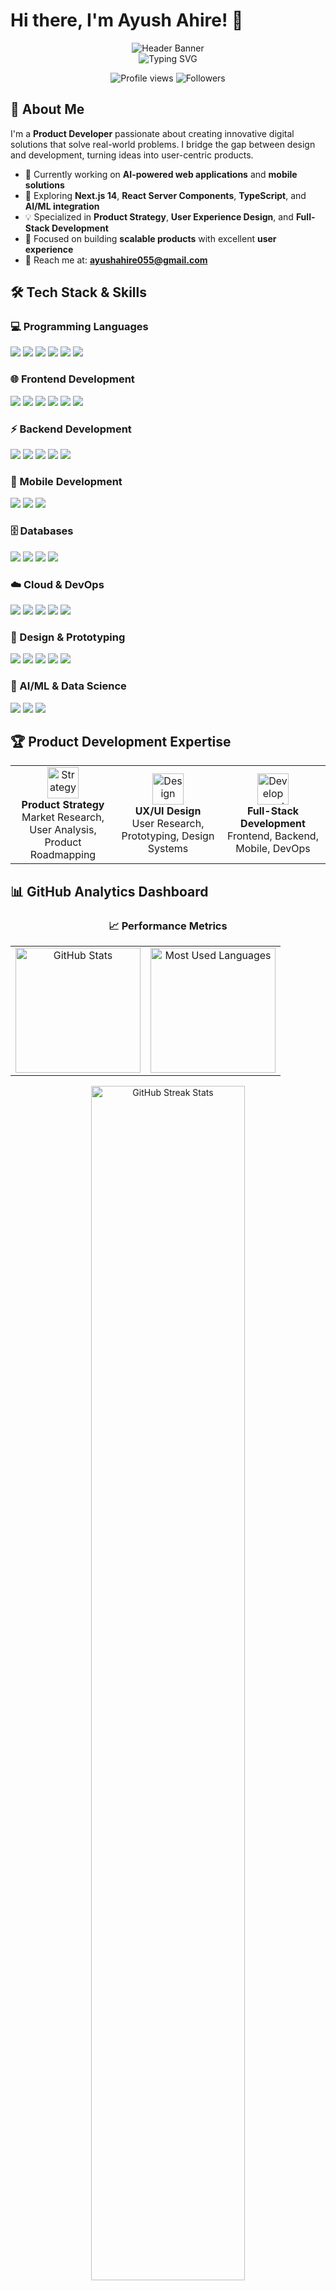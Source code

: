 # Hi there, I'm Ayush Ahire! 👋

<div align="center">
  <img src="https://capsule-render.vercel.app/api?type=waving&color=gradient&customColorList=0,2,2,5,30&height=200&section=header&text=Product%20Developer&fontSize=50&fontColor=ffffff&animation=fadeIn&fontAlignY=30&desc=Crafting%20Digital%20Experiences%20with%20Code%20%26%20Design&descSize=20&descAlignY=55" alt="Header Banner" />
</div>

<div align="center">
  <img src="https://readme-typing-svg.herokuapp.com?font=Fira+Code&size=30&pause=1000&color=FFFFFF&background=00000000&center=true&vCenter=true&width=600&lines=Product+Developer+%F0%9F%9A%80;Full-Stack+Engineer+%F0%9F%92%BB;AI+%26+ML+Enthusiast+%F0%9F%A4%96;UI%2FUX+Designer+%F0%9F%8E%A8" alt="Typing SVG" />
</div>

<p align="center">
  <img src="https://komarev.com/ghpvc/?username=ayushahire565&label=Profile%20views&color=000000&style=for-the-badge" alt="Profile views" />
  <img src="https://img.shields.io/github/followers/ayushahire565?label=Followers&style=for-the-badge&color=000000" alt="Followers" />
</p>

## 🚀 About Me

I'm a **Product Developer** passionate about creating innovative digital solutions that solve real-world problems. I bridge the gap between design and development, turning ideas into user-centric products.

- 🔭 Currently working on **AI-powered web applications** and **mobile solutions**
- 🌱 Exploring **Next.js 14**, **React Server Components**, **TypeScript**, and **AI/ML integration**
- 💡 Specialized in **Product Strategy**, **User Experience Design**, and **Full-Stack Development**
- 🎯 Focused on building **scalable products** with excellent **user experience**
- 📧 Reach me at: **ayushahire055@gmail.com**

## 🛠️ Tech Stack & Skills

### 💻 Programming Languages
<p>
  <img src="https://img.shields.io/badge/JavaScript-000000?style=for-the-badge&logo=javascript&logoColor=white" />
  <img src="https://img.shields.io/badge/TypeScript-000000?style=for-the-badge&logo=typescript&logoColor=white" />
  <img src="https://img.shields.io/badge/Python-000000?style=for-the-badge&logo=python&logoColor=white" />
  <img src="https://img.shields.io/badge/Java-000000?style=for-the-badge&logo=java&logoColor=white" />
  <img src="https://img.shields.io/badge/C++-000000?style=for-the-badge&logo=cplusplus&logoColor=white" />
  <img src="https://img.shields.io/badge/PHP-000000?style=for-the-badge&logo=php&logoColor=white" />
</p>

### 🌐 Frontend Development
<p>
  <img src="https://img.shields.io/badge/React-000000?style=for-the-badge&logo=react&logoColor=white" />
  <img src="https://img.shields.io/badge/Next.js-000000?style=for-the-badge&logo=nextdotjs&logoColor=white" />
  <img src="https://img.shields.io/badge/Vue.js-000000?style=for-the-badge&logo=vuedotjs&logoColor=white" />
  <img src="https://img.shields.io/badge/Angular-000000?style=for-the-badge&logo=angular&logoColor=white" />
  <img src="https://img.shields.io/badge/TailwindCSS-000000?style=for-the-badge&logo=tailwind-css&logoColor=white" />
  <img src="https://img.shields.io/badge/Bootstrap-000000?style=for-the-badge&logo=bootstrap&logoColor=white" />
</p>

### ⚡ Backend Development
<p>
  <img src="https://img.shields.io/badge/Node.js-000000?style=for-the-badge&logo=nodedotjs&logoColor=white" />
  <img src="https://img.shields.io/badge/Express.js-000000?style=for-the-badge&logo=express&logoColor=white" />
  <img src="https://img.shields.io/badge/Django-000000?style=for-the-badge&logo=django&logoColor=white" />
  <img src="https://img.shields.io/badge/Flask-000000?style=for-the-badge&logo=flask&logoColor=white" />
  <img src="https://img.shields.io/badge/Laravel-000000?style=for-the-badge&logo=laravel&logoColor=white" />
</p>

### 📱 Mobile Development
<p>
  <img src="https://img.shields.io/badge/React_Native-000000?style=for-the-badge&logo=react&logoColor=white" />
  <img src="https://img.shields.io/badge/Flutter-000000?style=for-the-badge&logo=flutter&logoColor=white" />
  <img src="https://img.shields.io/badge/Android-000000?style=for-the-badge&logo=android&logoColor=white" />
</p>

### 🗄️ Databases
<p>
  <img src="https://img.shields.io/badge/MongoDB-000000?style=for-the-badge&logo=mongodb&logoColor=white" />
  <img src="https://img.shields.io/badge/PostgreSQL-000000?style=for-the-badge&logo=postgresql&logoColor=white" />
  <img src="https://img.shields.io/badge/MySQL-000000?style=for-the-badge&logo=mysql&logoColor=white" />
  <img src="https://img.shields.io/badge/Firebase-000000?style=for-the-badge&logo=firebase&logoColor=white" />
</p>

### ☁️ Cloud & DevOps
<p>
  <img src="https://img.shields.io/badge/AWS-000000?style=for-the-badge&logo=amazon-aws&logoColor=white" />
  <img src="https://img.shields.io/badge/Azure-000000?style=for-the-badge&logo=microsoft-azure&logoColor=white" />
  <img src="https://img.shields.io/badge/Google_Cloud-000000?style=for-the-badge&logo=google-cloud&logoColor=white" />
  <img src="https://img.shields.io/badge/Docker-000000?style=for-the-badge&logo=docker&logoColor=white" />
  <img src="https://img.shields.io/badge/Git-000000?style=for-the-badge&logo=git&logoColor=white" />
</p>

### 🎨 Design & Prototyping
<p>
  <img src="https://img.shields.io/badge/Figma-000000?style=for-the-badge&logo=figma&logoColor=white" />
  <img src="https://img.shields.io/badge/Adobe_Photoshop-000000?style=for-the-badge&logo=adobe-photoshop&logoColor=white" />
  <img src="https://img.shields.io/badge/Adobe_Illustrator-000000?style=for-the-badge&logo=adobe-illustrator&logoColor=white" />
  <img src="https://img.shields.io/badge/Framer-000000?style=for-the-badge&logo=framer&logoColor=white" />
  <img src="https://img.shields.io/badge/Sketch-000000?style=for-the-badge&logo=sketch&logoColor=white" />
</p>

### 🤖 AI/ML & Data Science
<p>
  <img src="https://img.shields.io/badge/TensorFlow-000000?style=for-the-badge&logo=tensorflow&logoColor=white" />
  <img src="https://img.shields.io/badge/Pandas-000000?style=for-the-badge&logo=pandas&logoColor=white" />
  <img src="https://img.shields.io/badge/OpenAI-000000?style=for-the-badge&logo=openai&logoColor=white" />
</p>

## 🏆 Product Development Expertise

<table>
  <tr>
    <td align="center" width="33%">
      <img src="https://cdn-icons-png.flaticon.com/128/2103/2103633.png" width="50px" height="50px" alt="Strategy">
      <br><b>Product Strategy</b>
      <br>Market Research, User Analysis, Product Roadmapping
    </td>
    <td align="center" width="33%">
      <img src="https://cdn-icons-png.flaticon.com/128/3209/3209073.png" width="50px" height="50px" alt="Design">
      <br><b>UX/UI Design</b>
      <br>User Research, Prototyping, Design Systems
    </td>
    <td align="center" width="33%">
      <img src="https://cdn-icons-png.flaticon.com/128/1005/1005141.png" width="50px" height="50px" alt="Development">
      <br><b>Full-Stack Development</b>
      <br>Frontend, Backend, Mobile, DevOps
    </td>
  </tr>
</table>

## 📊 GitHub Analytics Dashboard

<div align="center">
  <h3>📈 Performance Metrics</h3>
</div>

<div align="center">
  <table>
    <tr>
      <td align="center">
        <img height="200em" src="https://github-readme-stats.vercel.app/api?username=ayushahire565&show_icons=true&theme=dark&bg_color=0d1117&title_color=ffffff&text_color=c9d1d9&icon_color=58a6ff&border_color=30363d&include_all_commits=true&count_private=true&hide_border=true&card_width=320" alt="GitHub Stats"/>
      </td>
      <td align="center">
        <img height="200em" src="https://github-readme-stats.vercel.app/api/top-langs/?username=ayushahire565&layout=compact&langs_count=8&theme=dark&bg_color=0d1117&title_color=ffffff&text_color=c9d1d9&border_color=30363d&hide_border=true&card_width=320" alt="Most Used Languages"/>
      </td>
    </tr>
  </table>
</div>

<div align="center">
  <img width="70%" src="https://github-readme-streak-stats.herokuapp.com/?user=ayushahire565&theme=dark&background=0d1117&stroke=30363d&ring=58a6ff&fire=58a6ff&currStreakLabel=ffffff&sideNums=c9d1d9&currStreakNum=ffffff&dates=c9d1d9&sideLabels=c9d1d9&hide_border=true" alt="GitHub Streak Stats" />
</div>

<br>

<div align="center">
  <img width="85%" src="https://github-profile-summary-cards.vercel.app/api/cards/profile-details?username=ayushahire565&theme=github_dark&hide_border=true" alt="Profile Details" />
</div>

<br>

<div align="center">
  <img width="85%" src="https://github-readme-activity-graph.vercel.app/graph?username=ayushahire565&theme=github-compact&bg_color=0d1117&color=c9d1d9&line=58a6ff&point=ffffff&area=true&hide_border=true&custom_title=📈 Contribution Activity Over Time" alt="Activity Graph" />
</div>

## 🏆 GitHub Achievement Gallery

<div align="center">
  <h3>🎯 Trophy Collection</h3>
</div>

<div align="center">
  <img width="90%" src="https://github-profile-trophy.vercel.app/?username=ayushahire565&theme=onedark&no-frame=true&no-bg=true&margin-w=4&column=7&title=MultiLanguage,Commits,PullRequest,Reviews,Issues,Followers,Stars" alt="GitHub Trophies Row 1" />
</div>

<div align="center">
  <img width="90%" src="https://github-profile-trophy.vercel.app/?username=ayushahire565&theme=onedark&no-frame=true&no-bg=true&margin-w=4&column=7&title=Repositories,LongTimeUser,Experience,Ancestral,SuperRank,Organizations,Gists" alt="GitHub Trophies Row 2" />
</div>

<div align="center">
  <table>
    <tr>
      <td align="center" width="25%">
        <img src="https://img.shields.io/badge/🏅-Multi--Language-gold?style=for-the-badge&labelColor=000000" alt="Multi-Language Badge"/>
        <br><sub>Expert in multiple programming languages</sub>
      </td>
      <td align="center" width="25%">
        <img src="https://img.shields.io/badge/⭐-Top--Contributor-brightgreen?style=for-the-badge&labelColor=000000" alt="Top Contributor Badge"/>
        <br><sub>Consistent contribution streaks</sub>
      </td>
      <td align="center" width="25%">
        <img src="https://img.shields.io/badge/🚀-Innovation--Leader-blue?style=for-the-badge&labelColor=000000" alt="Innovation Leader Badge"/>
        <br><sub>Leading edge technology adoption</sub>
      </td>
      <td align="center" width="25%">
        <img src="https://img.shields.io/badge/🌟-Open--Source-orange?style=for-the-badge&labelColor=000000" alt="Open Source Badge"/>
        <br><sub>Active open source contributor</sub>
      </td>
    </tr>
  </table>
</div>

## 🚀 Product Development Lifecycle

<div align="center">
  <h3>⚡ Development Process</h3>
</div>

<div align="center">

```mermaid
%%{init: {'theme':'dark', 'themeVariables': {'primaryColor': '#ffffff', 'primaryTextColor': '#000000', 'primaryBorderColor': '#ffffff', 'lineColor': '#ffffff', 'sectionBkgColor': '#0d1117', 'altSectionBkgColor': '#161b22', 'gridColor': '#21262d', 'tertiaryColor': '#21262d', 'background': '#0d1117', 'mainBkg': '#0d1117', 'secondBkg': '#161b22'}}}%%

flowchart TD
    A[🔍 Market Research] --> B[💡 Product Ideation]
    B --> C[🎯 Strategy & Planning]
    C --> D[👥 User Research]
    D --> E[🎨 UI/UX Design]
    E --> F[⚡ Prototyping]
    F --> G[💻 Development]
    G --> H[🧪 Testing & QA]
    H --> I[🚀 Deployment]
    I --> J[📊 Analytics & Feedback]
    J --> K[🔄 Iteration]
    K --> B
    
    style A fill:#0d1117,stroke:#ffffff,stroke-width:2px,color:#ffffff
    style B fill:#0d1117,stroke:#ffffff,stroke-width:2px,color:#ffffff
    style C fill:#0d1117,stroke:#ffffff,stroke-width:2px,color:#ffffff
    style D fill:#0d1117,stroke:#ffffff,stroke-width:2px,color:#ffffff
    style E fill:#0d1117,stroke:#ffffff,stroke-width:2px,color:#ffffff
    style F fill:#0d1117,stroke:#ffffff,stroke-width:2px,color:#ffffff
    style G fill:#0d1117,stroke:#ffffff,stroke-width:2px,color:#ffffff
    style H fill:#0d1117,stroke:#ffffff,stroke-width:2px,color:#ffffff
    style I fill:#0d1117,stroke:#ffffff,stroke-width:2px,color:#ffffff
    style J fill:#0d1117,stroke:#ffffff,stroke-width:2px,color:#ffffff
    style K fill:#0d1117,stroke:#ffffff,stroke-width:2px,color:#ffffff
```

</div>

### 🎯 My Product Development Philosophy

<div align="center">
  <table>
    <tr>
      <td align="center" width="25%">
        <img src="https://img.shields.io/badge/🎯-User--Centric-ff6b6b?style=for-the-badge&labelColor=000000" alt="User Centric"/>
        <br><b>User-Centric</b>
        <br><sub>Every decision starts with user needs</sub>
      </td>
      <td align="center" width="25%">
        <img src="https://img.shields.io/badge/📊-Data--Driven-4ecdc4?style=for-the-badge&labelColor=000000" alt="Data Driven"/>
        <br><b>Data-Driven</b>
        <br><sub>Metrics guide our product evolution</sub>
      </td>
      <td align="center" width="25%">
        <img src="https://img.shields.io/badge/⚡-Agile--Fast-45b7d1?style=for-the-badge&labelColor=000000" alt="Agile Fast"/>
        <br><b>Agile & Fast</b>
        <br><sub>Rapid iteration and continuous delivery</sub>
      </td>
      <td align="center" width="25%">
        <img src="https://img.shields.io/badge/🚀-Scalable-96ceb4?style=for-the-badge&labelColor=000000" alt="Scalable"/>
        <br><b>Scalable</b>
        <br><sub>Built for growth and future needs</sub>
      </td>
    </tr>
  </table>
</div>

## 🎯 Current Focus Areas

<div align="center">
  <h3>🔥 What I'm Working On</h3>
</div>

<div align="center">
  <table>
    <tr>
      <td align="center" width="50%">
        <img src="https://img.shields.io/badge/🤖-AI--Powered%20Apps-9b59b6?style=for-the-badge&labelColor=000000&logo=openai&logoColor=white" alt="AI Focus"/>
        <br><b>AI-Powered Applications</b>
        <br><sub>Integrating LLMs and ML models into scalable web applications</sub>
      </td>
      <td align="center" width="50%">
        <img src="https://img.shields.io/badge/📱-Cross--Platform-e17055?style=for-the-badge&labelColor=000000&logo=react&logoColor=white" alt="Platform Focus"/>
        <br><b>Cross-Platform Solutions</b>
        <br><sub>Building unified experiences across web, mobile, and desktop</sub>
      </td>
    </tr>
    <tr>
      <td align="center" width="50%">
        <img src="https://img.shields.io/badge/🎨-Design%20Systems-f39c12?style=for-the-badge&labelColor=000000&logo=figma&logoColor=white" alt="Design Focus"/>
        <br><b>Design Systems</b>
        <br><sub>Creating consistent and accessible component libraries</sub>
      </td>
      <td align="center" width="50%">
        <img src="https://img.shields.io/badge/⚡-Performance%20Opt-27ae60?style=for-the-badge&labelColor=000000&logo=lighthouse&logoColor=white" alt="Performance Focus"/>
        <br><b>Performance Optimization</b>
        <br><sub>Enhancing user experience through technical excellence</sub>
      </td>
    </tr>
  </table>
</div>

### 🌟 Featured Technologies I'm Exploring

<div align="center">
  <img src="https://img.shields.io/badge/Next.js_14-000000?style=for-the-badge&logo=nextdotjs&logoColor=white" />
  <img src="https://img.shields.io/badge/React_Server_Components-000000?style=for-the-badge&logo=react&logoColor=white" />
  <img src="https://img.shields.io/badge/Edge_Computing-000000?style=for-the-badge&logo=vercel&logoColor=white" />
  <img src="https://img.shields.io/badge/WebAssembly-000000?style=for-the-badge&logo=webassembly&logoColor=white" />
  <img src="https://img.shields.io/badge/Web3-000000?style=for-the-badge&logo=web3dotjs&logoColor=white" />
  <img src="https://img.shields.io/badge/GraphQL-000000?style=for-the-badge&logo=graphql&logoColor=white" />
</div>

## 📫 Let's Connect!

<div align="center">
  <h3>🤝 Get In Touch</h3>
</div>

<p align="center">
  <a href="https://linkedin.com/in/ayush-ahire">
    <img src="https://img.shields.io/badge/LinkedIn-000000?style=for-the-badge&logo=linkedin&logoColor=white" alt="LinkedIn" />
  </a>
  <a href="mailto:ayushahire055@gmail.com">
    <img src="https://img.shields.io/badge/Email-000000?style=for-the-badge&logo=gmail&logoColor=white" alt="Email" />
  </a>
  <a href="https://github.com/ayushahire565">
    <img src="https://img.shields.io/badge/GitHub-000000?style=for-the-badge&logo=github&logoColor=white" alt="GitHub" />
  </a>
  <a href="https://twitter.com/ayushahire565">
    <img src="https://img.shields.io/badge/Twitter-000000?style=for-the-badge&logo=twitter&logoColor=white" alt="Twitter" />
  </a>
</p>

---

<div align="center">
  <img src="https://quotes-github-readme.vercel.app/api?type=horizontal&theme=dark&border=true" alt="Random Dev Quote" />
</div>

<div align="center">
  <img src="https://capsule-render.vercel.app/api?type=waving&color=gradient&customColorList=0,2,2,5,30&height=120&section=footer" alt="Footer Banner" />
</div>

<div align="center">
  <h4>Thanks for visiting! 😊 Let's build something amazing together! 🚀</h4>
  <p><i>⭐ From <a href="https://github.com/ayushahire565">ayushahire565</a> with ❤️</i></p>
</div>
